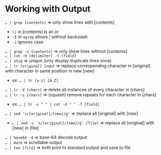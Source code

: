 # Working with Output
`… | grep [contents]` ⇒ only show lines with [contents] <br>
- `\|` in [contents] is an or
- `-E` or `egrep` allows | without backslash
- `-i` ignores case

`… | grep -v [contents]` ⇒ only show lines without [contents] <br>
`… | cut -d [delimiter] -f [field]` <br>
`… | uniq` ⇒ unique (only display duplicate lines once) <br>
`… | tr [original] [new]` ⇒ replace corresponding character in [original] with character in same position in new [new]
- ex. `… | tr [a-z] [A-Z]`

`… | tr -d [chars]` ⇒ delete all instances of every character in [chars] <br>
`… | tr -s [chars]` ⇒ (squash) remove repeats for each character in [chars]
- ex. `… | tr -s " " | cut -d " " -f [field]`

`… | sed 's/[original]/[new]/g'` ⇒ replace all [original] with [new]
- `… | sed -i 's/[original]/[new]/g' [file]` ⇒ replace all [original] with [new] in [file]

`… | base64 -d` ⇒ base-64 decode output <br>
`… | more` ⇒ scrollable output <br>
`… | tee [file]` ⇒ both print to standard output and save to file

